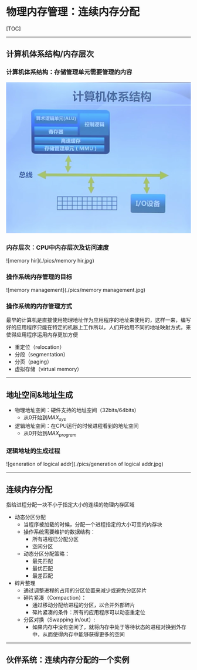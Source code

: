 # 物理内存管理：连续内存分配

[TOC]

---

## 计算机体系结构/内存层次

### 计算机体系结构：存储管理单元需要管理的内容



![computerarchitecture](./pics/computerarchitecture.png)

### 内存层次：CPU中内存层次及访问速度

![memory hir](./pics/memory hir.jpg)

### 操作系统内存管理的目标

![memory management](./pics/memory management.jpg)

### 操作系统的内存管理方式

最早的计算机是直接使用物理地址作为应用程序的地址来使用的，这样一来，编写好的应用程序只能在特定的机器上工作所以，人们开始用不同的地址映射方式，来使得应用程序运用内存更加方便

- 重定位（relocation）
- 分段（segmentation）
- 分页（paging）
- 虚拟存储（virtual memory）

---

## 地址空间&地址生成

- 物理地址空间：硬件支持的地址空间（32bits/64bits）
  - 从0开始到$MAX_{sys}$
- 逻辑地址空间：在CPU运行的时候进程看到的地址空间
  - 从0开始到$MAX_{program}$

### 逻辑地址的生成过程

![generation of logical addr](./pics/generation of logical addr.jpg)

---

## 连续内存分配

指给进程分配一块不小于指定大小的连续的物理内存区域

- 动态分区分配
  - 当程序被加载的时候，分配一个进程指定的大小可变的内存块
  - 操作系统需要维护的数据结构：
    - 所有进程已分配分区
    - 空闲分区
  - 动态分区分配策略：
    - 最先匹配
    - 最优匹配
    - 最差匹配
- 碎片整理
  - 通过调整进程的占用的分区位置来减少或避免分区碎片
  - 碎片紧凑（Compaction）：
    - 通过移动分配给进程的分区，以合并外部碎片
    - 碎片紧凑的条件：所有的应用程序可以动态重定位
  - 分区对换（Swapping in/out）:
    - 如果内存中没有空间了，就将内存中处于等待状态的进程对换到外存中，从而使得内存中能够获得更多的空间

---

## 伙伴系统：连续内存分配的一个实例




